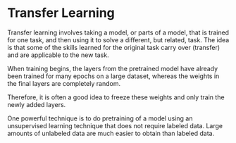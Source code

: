 # Transfer Learning

Transfer learning involves taking a model, or parts of a model, that is trained for one task, and then using it to solve a different, but related, task. The idea is that some of the skills learned for the original task carry over (transfer) and are applicable to the new task.

When training begins, the layers from the pretrained model have already been trained for many epochs on a large dataset, whereas the weights in the final layers are completely random.

Therefore, it is often a good idea to freeze these weights and only train the newly added layers.

One powerful technique is to do pretraining of a model using an unsupervised learning technique that does not require labeled data. Large amounts of unlabeled data are much easier to obtain than labeled data.